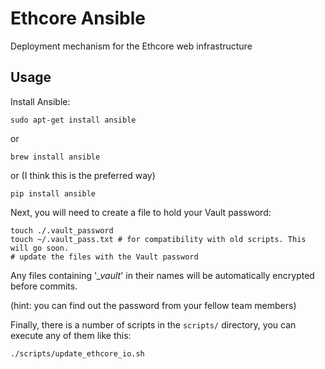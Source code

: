 # Ethcore Ansible

Deployment mechanism for the Ethcore web infrastructure

## Usage

Install Ansible:

```
sudo apt-get install ansible
```

or

```
brew install ansible
```

or (I think this is the preferred way)

```
pip install ansible
```

Next, you will need to create a file to hold your Vault password:
```
touch ./.vault_password
touch ~/.vault_pass.txt # for compatibility with old scripts. This will go soon.
# update the files with the Vault password
```

Any files containing '*_vault*' in their names will be automatically encrypted before commits. 


(hint: you can find out the password from your fellow team members)

Finally, there is a number of scripts in the `scripts/` directory, you can execute any of them like this:

```
./scripts/update_ethcore_io.sh
```
